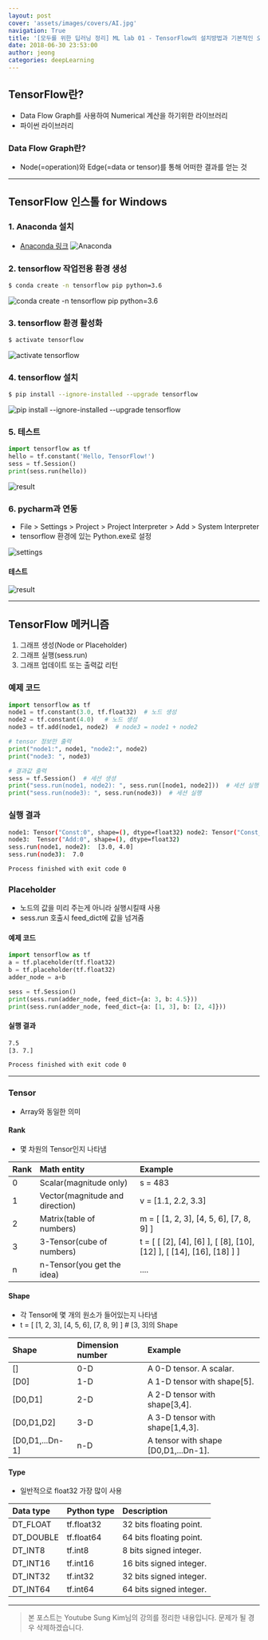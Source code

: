 ```yaml
---
layout: post
cover: 'assets/images/covers/AI.jpg'
navigation: True
title: '[모두를 위한 딥러닝 정리] ML lab 01 - TensorFlow의 설치방법과 기본적인 오퍼레이션'
date: 2018-06-30 23:53:00
author: jeong
categories: deepLearning
---
```



## TensorFlow란?
* Data Flow Graph를 사용하여 Numerical 계산을 하기위한 라이브러리
* 파이썬 라이브러리

### Data Flow Graph란?
* Node(=operation)와 Edge(=data or tensor)를 통해 어떠한 결과를 얻는 것
***
## TensorFlow 인스톨 for Windows
### 1. Anaconda 설치
* [Anaconda 링크](https://www.anaconda.com/download/)
![Anaconda](../assets/images/posts/ML_lab_01/01.png)

### 2. tensorflow 작업전용 환경 생성
```bash
$ conda create -n tensorflow pip python=3.6
```
![conda create -n tensorflow pip python=3.6](../assets/images/posts/ML_lab_01/02.png)

### 3. tensorflow 환경 활성화
```bash
$ activate tensorflow
```
![activate tensorflow](../assets/images/ML_lab_01/03.png)

### 4. tensorflow 설치
```bash
$ pip install --ignore-installed --upgrade tensorflow
```
![pip install --ignore-installed --upgrade tensorflow](../assets/images/posts/ML_lab_01/04.png)

### 5. 테스트
~~~python
import tensorflow as tf
hello = tf.constant('Hello, TensorFlow!')
sess = tf.Session()
print(sess.run(hello))
~~~
![result](../assets/images/posts/ML_lab_01/05.png)

### 6. pycharm과 연동
* File > Settings > Project > Project Interpreter > Add > System Interpreter
* tensorflow 환경에 있는 Python.exe로 설정

![settings](../assets/images/posts/ML_lab_01/06.png)
#### 테스트
![result](../assets/images/posts/ML_lab_01/07.png)

***

## TensorFlow 메커니즘
1. 그래프 생성(Node or Placeholder)
2. 그래프 실행(sess.run)
3. 그래프 업데이트 또는 출력값 리턴
### 예제 코드

```python
import tensorflow as tf
node1 = tf.constant(3.0, tf.float32)  # 노드 생성
node2 = tf.constant(4.0)   # 노드 생성
node3 = tf.add(node1, node2)  # node3 = node1 + node2

# tensor 정보만 출력
print("node1:", node1, "node2:", node2)
print("node3: ", node3)

# 결과값 출력
sess = tf.Session()  # 세션 생셩
print("sess.run(node1, node2): ", sess.run([node1, node2]))  # 세션 실행
print("sess.run(node3): ", sess.run(node3))  # 세션 실행
```

### 실행 결과
```bash
node1: Tensor("Const:0", shape=(), dtype=float32) node2: Tensor("Const_1:0", shape=(), dtype=float32)
node3:  Tensor("Add:0", shape=(), dtype=float32)
sess.run(node1, node2):  [3.0, 4.0]
sess.run(node3):  7.0

Process finished with exit code 0
```

### Placeholder
* 노드의 값을 미리 주는게 아니라 실행시킬때 사용
* sess.run 호출시 feed_dict에 값을 넘겨줌
#### 예제 코드

```python
import tensorflow as tf
a = tf.placeholder(tf.float32)
b = tf.placeholder(tf.float32)
adder_node = a+b

sess = tf.Session()
print(sess.run(adder_node, feed_dict={a: 3, b: 4.5}))
print(sess.run(adder_node, feed_dict={a: [1, 3], b: [2, 4]}))
```

#### 실행 결과
```bash
7.5
[3. 7.]

Process finished with exit code 0
```

***
### Tensor
* Array와 동일한 의미

#### Rank
* 몇 차원의 Tensor인지 나타냄

| Rank | Math entity | Example |
|:--------- |:--------- |:--------- |
| 0 | Scalar(magnitude only) | s = 483 |
| 1 | Vector(magnitude and direction) | v = [1.1, 2.2, 3.3] |
| 2 | Matrix(table of numbers) | m = [ [1, 2, 3], [4, 5, 6], [7, 8, 9] ] |
| 3 | 3-Tensor(cube of numbers) | t = [ [ [2], [4], [6] ], [ [8], [10], [12] ], [ [14], [16], [18] ] ] |
| n | n-Tensor(you get the idea) | .... |

#### Shape
* 각 Tensor에 몇 개의 원소가 들어있는지 나타냄
* t = [ [1, 2, 3], [4, 5, 6], [7, 8, 9] ] # [3, 3]의 Shape

| Shape | Dimension number | Example |
|:--------- | :--------- | :---------|
| [] | 0-D | A 0-D tensor. A scalar. |
| [D0] | 1-D | A 1-D tensor with shape[5]. |
| [D0,D1] | 2-D | A 2-D tensor with shape[3,4]. |
| [D0,D1,D2] | 3-D | A 3-D tensor with shape[1,4,3]. |
| [D0,D1,...Dn-1] | n-D | A tensor with shape [D0,D1,...Dn-1]. |

#### Type
* 일반적으로 float32 가장 많이 사용

| Data type | Python type | Description |
|:--------- | :--------- | :---------|
| DT_FLOAT | tf.float32 | 32 bits floating point. |
| DT_DOUBLE | tf.float64 | 64 bits floating point. |
| DT_INT8 | tf.int8 | 8 bits signed integer. |
| DT_INT16 | tf.int16 | 16 bits signed integer. |
| DT_INT32 | tf.int32 | 32 bits signed integer. |
| DT_INT64 | tf.int64 | 64 bits signed integer. |
***
> 본 포스트는 Youtube Sung Kim님의 강의를 정리한 내용입니다. 문제가 될 경우 삭제하겠습니다.
